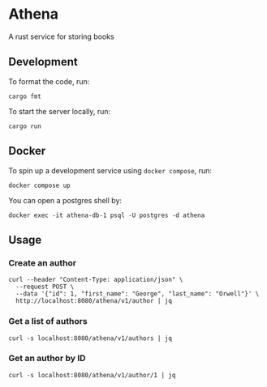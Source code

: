 # Athena
A rust service for storing books

## Development

To format the code, run:

```shell
cargo fmt
```

To start the server locally, run:

```shell
cargo run
```

## Docker

To spin up a development service using `docker compose`, run:

```shell
docker compose up
```

You can open a postgres shell by:

```shell
docker exec -it athena-db-1 psql -U postgres -d athena
```

## Usage

### Create an author

```shell
curl --header "Content-Type: application/json" \
  --request POST \
  --data '{"id": 1, "first_name": "George", "last_name": "Orwell"}' \
  http://localhost:8080/athena/v1/author | jq
```

### Get a list of authors

```shell
curl -s localhost:8080/athena/v1/authors | jq
```

### Get an author by ID

```shell
curl -s localhost:8080/athena/v1/author/1 | jq
```
